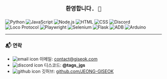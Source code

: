 <!-- 키보드 스타일 인사 -->
<h2 align="center"><code>환영합니다. 👋</code></h2>

###
![Python](https://img.shields.io/badge/Python-3776AB?style=for-the-badge&logo=python&logoColor=white)
![JavaScript](https://img.shields.io/badge/JavaScript-F7DF1E?style=for-the-badge&logo=javascript&logoColor=black)
![Node.js](https://img.shields.io/badge/Node.js-339933?style=for-the-badge&logo=node.js&logoColor=white)
![HTML](https://img.shields.io/badge/HTML5-E34F26?style=for-the-badge&logo=html5&logoColor=white)
![CSS](https://img.shields.io/badge/CSS3-1572B6?style=for-the-badge&logo=css3&logoColor=white)
![Discord](https://img.shields.io/badge/Discord%20Bot-5865F2?style=for-the-badge&logo=discord&logoColor=white)
![Loco Protocol](https://img.shields.io/badge/Loco_Protocol-KakaoTalk-yellow?style=for-the-badge&logo=kakaotalk&logoColor=black)
![Playwright](https://img.shields.io/badge/Playwright-2EAD33?style=for-the-badge&logo=playwright&logoColor=white)
![Selenium](https://img.shields.io/badge/Selenium-43B02A?style=for-the-badge&logo=selenium&logoColor=white)
![Flask](https://img.shields.io/badge/Flask-000000?style=for-the-badge&logo=flask&logoColor=white)
![ADB](https://img.shields.io/badge/ADB-3DDC84?style=for-the-badge&logo=android&logoColor=white)
![Arduino](https://img.shields.io/badge/Arduino-00979D?style=for-the-badge&logo=arduino&logoColor=white)

---

### 📬 연락

- <img src="https://img.icons8.com/fluency/20/000000/email.png" alt="email icon"/> 이메일: [contact@giseok.com](mailto:contact@giseok.com)  
- <img src="https://img.icons8.com/color/20/000000/discord-logo.png" alt="discord icon"/> 디스코드: **@tags_jgs**  
- <img src="https://img.icons8.com/ios-glyphs/20/ffffff/github.png" alt="github icon"/> 깃허브: [github.com/JEONG-GISEOK](https://github.com/JEONG-GISEOK)
